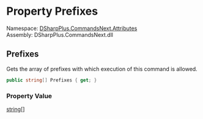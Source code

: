 # Property Prefixes

Namespace: [DSharpPlus.CommandsNext.Attributes](DSharpPlus.CommandsNext.Attributes.md)  
Assembly: DSharpPlus.CommandsNext.dll

## <a id="DSharpPlus_CommandsNext_Attributes_RequirePrefixesAttribute_Prefixes"></a>Prefixes

Gets the array of prefixes with which execution of this command is allowed.

```csharp
public string[] Prefixes { get; }
```

### Property Value

[string](https://learn.microsoft.com/dotnet/api/system.string)\[\]

